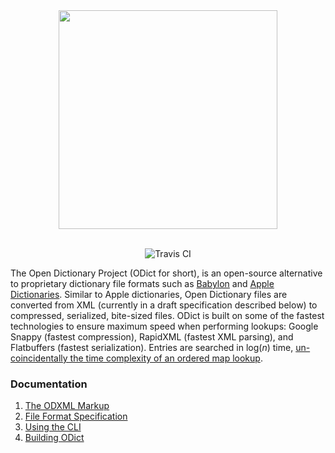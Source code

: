 <div align="center">

<img src="https://raw.githubusercontent.com/odict/odict/master/logo.jpg" width="350" />
<br/><br/>

![Travis CI](https://img.shields.io/travis/odict/odict.svg)

</div>

The Open Dictionary Project (ODict for short), is an open-source alternative to proprietary dictionary file formats such
 as [Babylon](http://www.babylon-software.com/free-dictionaries/) and 
 [Apple Dictionaries](https://developer.apple.com/library/content/documentation/UserExperience/Conceptual/DictionaryServicesProgGuide/Introduction/Introduction.html). 
  Similar to Apple dictionaries, Open Dictionary files are converted from XML (currently in a draft specification described
  below) to compressed, serialized, bite-sized files. ODict is built on some of the fastest technologies to ensure maximum
  speed when performing lookups: Google Snappy (fastest compression), RapidXML (fastest XML parsing), and Flatbuffers 
  (fastest serialization). Entries are searched in log(*n*) time, [un-coincidentally the time complexity of an ordered map 
   lookup](https://google.github.io/flatbuffers/flatbuffers_guide_use_cpp.html).
   
### Documentation

1. [The ODXML Markup](docs/Schema.md)
2. [File Format Specification](docs/Specification.md)
3. [Using the CLI](docs/CLI.md)
4. [Building ODict](docs/Building.md)